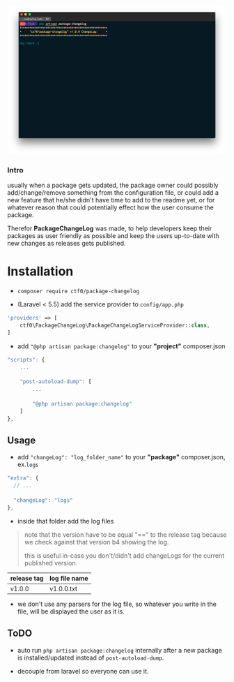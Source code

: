 <p align="center">
    <img src="demo.png">
</p>

### Intro

usually when a package gets updated, the package owner could possibly add/change/remove something from the configuration file,
or could add a new feature that he/she didn't have time to add to the readme yet,
or for whatever reason that could potentially effect how the user consume the package.

Therefor **PackageChangeLog** was made, to help developers keep their packages as user friendly as possible and keep the users up-to-date with new changes as releases gets published.

# Installation

- `composer require ctf0/package-changelog`

- (Laravel < 5.5) add the service provider to `config/app.php`

```php
'providers' => [
    ctf0\PackageChangeLog\PackageChangeLogServiceProvider::class,
]
```

- add `"@php artisan package:changelog"` to your **"project"** composer.json

```js
"scripts": {
    ...

    "post-autoload-dump": [
        ...

        "@php artisan package:changelog"
    ]
},
```

## Usage

- add `"changeLog": "log_folder_name"` to your **"package"** composer.json, ex.`logs`

```js
"extra": {
  // ...

  "changeLog": "logs"
},
```

- inside that folder add the log files
> note that the version have to be equal "==" to the release tag because we check against that version b4 showing the log.
>
> this is useful in-case you don't/didn't add changeLogs for the current published version.

   | release tag | log file name |
   |-------------|---------------|
   | v1.0.0      | v1.0.0.txt    |

- we don't use any parsers for the log file, so whatever you write in the file, will be displayed the user as it is.

## ToDO

- auto run `php artisan package:changelog` internally after a new package is installed/updated instead of `post-autoload-dump`.

- decouple from laravel so everyone can use it.
